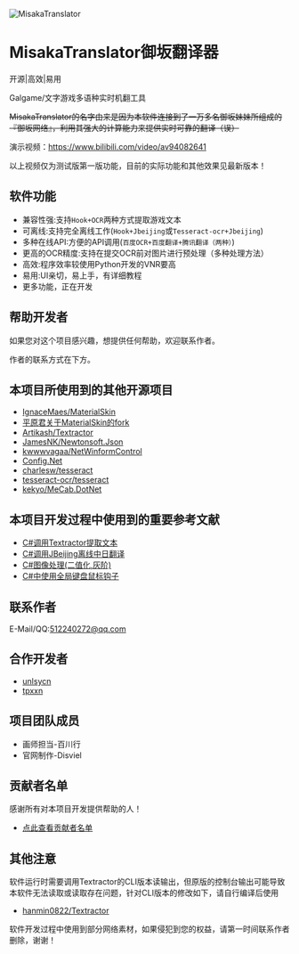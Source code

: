 ![MisakaTranslator](https://github.com/hanmin0822/MisakaTranslator/blob/master/MisakaTranslator/Resources/Background.jpg)
# MisakaTranslator御坂翻译器

开源|高效|易用

Galgame/文字游戏多语种实时机翻工具

~~MisakaTranslator的名字由来是因为本软件连接到了一万多名御坂妹妹所组成的『御坂网络』，利用其强大的计算能力来提供实时可靠的翻译（误）~~

演示视频：https://www.bilibili.com/video/av94082641

以上视频仅为测试版第一版功能，目前的实际功能和其他效果见最新版本！


## 软件功能

* 兼容性强:支持`Hook+OCR`两种方式提取游戏文本
* 可离线:支持完全离线工作(`Hook+Jbeijing`或`Tesseract-ocr+Jbeijing`)
* 多种在线API:方便的API调用(`百度OCR+百度翻译+腾讯翻译（两种）`)
* 更高的OCR精度:支持在提交OCR前对图片进行预处理（多种处理方法）
* 高效:程序效率较使用Python开发的VNR要高
* 易用:UI亲切，易上手，有详细教程
* 更多功能，正在开发

## 帮助开发者

如果您对这个项目感兴趣，想提供任何帮助，欢迎联系作者。

作者的联系方式在下方。

## 本项目所使用到的其他开源项目

* [IgnaceMaes/MaterialSkin](https://github.com/IgnaceMaes/MaterialSkin) 
* [平原君关于MaterialSkin的fork](https://gitee.com/victorzhao/MaterialSkin)
* [Artikash/Textractor](https://github.com/Artikash/Textractor)
* [JamesNK/Newtonsoft.Json](https://github.com/JamesNK/Newtonsoft.Json)
* [kwwwvagaa/NetWinformControl](https://github.com/kwwwvagaa/NetWinformControl)
* [Config.Net](https://github.com/aloneguid/config)
* [charlesw/tesseract](https://github.com/charlesw/tesseract/)
* [tesseract-ocr/tesseract](https://github.com/tesseract-ocr/tesseract)
* [kekyo/MeCab.DotNet](https://github.com/kekyo/MeCab.DotNet)

## 本项目开发过程中使用到的重要参考文献

* [C#调用Textractor提取文本](https://www.lgztx.com/?p=157) 
* [C#调用JBeijing离线中日翻译](https://github.com/Artikash/VNR-Core/)
* [C#图像处理(二值化,灰阶)](https://blog.csdn.net/chaoguodong/article/details/7877312)
* [C#中使用全局键盘鼠标钩子](https://www.cnblogs.com/CJSTONE/p/4961865.html)

## 联系作者

E-Mail/QQ:512240272@qq.com

## 合作开发者

* [unlsycn](https://github.com/HumphreyDotSln) 
* [tpxxn](https://github.com/tpxxn)

## 项目团队成员

* 画师担当-百川行
* 官网制作-Disviel

## 贡献者名单

感谢所有对本项目开发提供帮助的人！

* [点此查看贡献者名单](https://github.com/hanmin0822/MisakaTranslator/blob/master/THANKLIST.MD)

## 其他注意

软件运行时需要调用Textractor的CLI版本读输出，但原版的控制台输出可能导致本软件无法读取或读取存在问题，针对CLI版本的修改如下，请自行编译后使用

* [hanmin0822/Textractor](https://github.com/hanmin0822/Textractor)

软件开发过程中使用到部分网络素材，如果侵犯到您的权益，请第一时间联系作者删除，谢谢！
